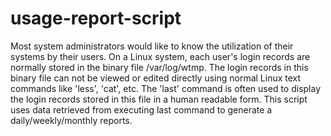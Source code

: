 # usage-report-script
Most system administrators would like to know the utilization of their systems by their users. On a Linux system, each user's login records are normally stored in the binary file /var/log/wtmp. The login records in this binary file can not be viewed or edited directly using normal Linux text commands like 'less', 'cat', etc. The 'last' command is often used to display the login records stored in this file in a human readable form. This script uses data retrieved from executing last command to generate a daily/weekly/monthly reports.
